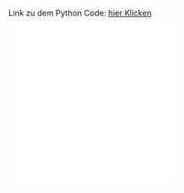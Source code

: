 Link zu dem Python Code:
[hier Klicken](https://github.com/tiniDeveloper/RoboterArm/tree/master/src/main/resources/de/developup/roboterarm/gui/pythonCode)
<embed src="Roboterarm_Dokumentation.pdf" type="application/pdf">
![some discription](/blog/images/something.pdf "some discription")
